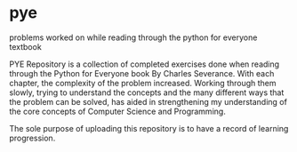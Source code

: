 # pye
problems worked on while reading through the python for everyone textbook

PYE Repository is a collection of completed exercises done when reading through the Python for Everyone book By Charles Severance. 
With each chapter, the complexity of the problem increased. Working through them slowly, trying to understand the concepts and the many different ways
that the problem can be solved, has aided in strengthening my understanding of the core concepts of Computer Science and Programming. 

The sole purpose of uploading this repository is to have a record of learning progression.
